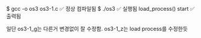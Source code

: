 

$ gcc -o os3 os3-1.c      ✅ 정상 컴파일됨
$ ./os3                   ✅ 실행됨
load_process() start     ✅ 출력됨

일단 
os3-1_g는 다른거 변경없이 잘 수정함.
os3-1_z는 load process를 수정한듯